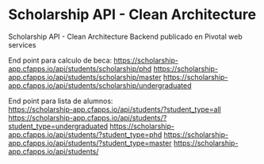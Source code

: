 # Scholarship API - Clean Architecture
Scholarship API - Clean Architecture
Backend publicado en Pivotal web services

End point para calculo de beca:
https://scholarship-app.cfapps.io/api/students/scholarship/phd
https://scholarship-app.cfapps.io/api/students/scholarship/master
https://scholarship-app.cfapps.io/api/students/scholarship/undergraduated

End point para lista de alumnos:<br>
https://scholarship-app.cfapps.io/api/students/?student_type=all <br>
https://scholarship-app.cfapps.io/api/students/?student_type=undergraduated
https://scholarship-app.cfapps.io/api/students/?student_type=phd
https://scholarship-app.cfapps.io/api/students/?student_type=master
https://scholarship-app.cfapps.io/api/students/